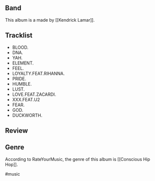 ## Band
This album is a made by [[Kendrick Lamar]]. 
## Tracklist
- BLOOD.
- DNA.
- YAH.
- ELEMENT.
- FEEL.
- LOYALTY.FEAT.RIHANNA.
- PRIDE.
- HUMBLE.
- LUST.
- LOVE.FEAT.ZACARDI.
- XXX.FEAT.U2
- FEAR.
- GOD.
- DUCKWORTH.
## Review

## Genre
According to RateYourMusic, the genre of this album is [[Conscious Hip Hop]].

#music